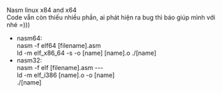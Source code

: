 Nasm linux x84 and x64  
Code vẫn còn thiếu nhiều phần, ai phát hiện ra bug thì báo giúp mình với nhé =)))
- nasm64:   
    nasm -f elf64 [filename].asm   
    ld -m elf_x86_64 -s -o [name] [name].o 
    ./[name]   
- nasm32:   
    nasm -f elf [filename].asm ---   
    ld -m elf_i386 [name].o -o [name]    
    ./[name] 
